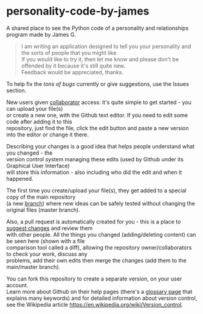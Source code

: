 # personality-code-by-james
A shared place to see the Python code of a personality and relationships program made by James G.

> I am writing an application designed to tell you your personality and the sorts of people that you might like.  
> If you would like to try it, then let me know and please don't be offended by it because it's still quite new.  
> Feedback would be appreciated, thanks.

To help fix the *tons of bugs* currently or give suggestions, use the Issues section.  

New users given [collaborator](https://help.github.com/articles/permission-levels-for-a-user-account-repository/)
access: it's quite simple to get started \- you can upload your file(s)  
or create a new one, with the Github text editor. If you need to edit some code after adding it to this  
repository, just find the file, click the edit button and paste a new version into the editor or change it there.

Describing your changes is a good idea that helps people understand what you changed \- the  
version control system managing these edits (used by Github under its Graphical User Interface)  
will store this information - also including who did the edit and when it happened.

The first time you create/upload your file(s), they get added to a special copy of the main repository  
(a new [branch](https://help.github.com/articles/about-branches/)) where new ideas can be safely tested without changing the original files (master branch).

Also, a pull request is automatically created for you - this is a place to [suggest changes](https://help.github.com/articles/proposing-changes-to-your-work-with-pull-requests/) and review them  
with other people. All the things you changed (adding/deleting content) can be seen here (shown with a file  
comparison tool called a diff), allowing the repository owner/collaborators to check your work, discuss any  
problems, add their own edits then merge the changes (add them to the main/master branch).

  
You can fork this repository to create a separate version, on your user account.  
Learn more about Github on their help pages (there's a [glossary page](https://help.github.com/articles/github-glossary/) that  
explains many keywords) and for detailed information about version control,  
see the Wikipedia article <https://en.wikipedia.org/wiki/Version_control>.
